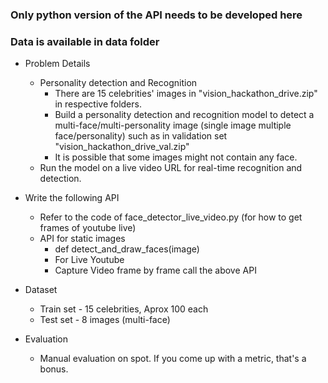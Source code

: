 ### Only python version of the API needs to be developed here

### Data is available in data folder

- Problem Details
  - Personality detection and Recognition
    - There are 15 celebrities' images in "vision_hackathon_drive.zip" in respective folders.
    - Build a personality detection and recognition model to detect a multi-face/multi-personality image (single image multiple face/personality) such as in validation set "vision_hackathon_drive_val.zip"
    - It is possible that some images might not contain any face.
  - Run the model on a live video URL for real-time recognition and detection.
  
- Write the following API
  - Refer to the code of face_detector_live_video.py (for how to get frames of youtube live)
  - API for static images
    - def detect_and_draw_faces(image)
    - For Live Youtube 
    - Capture Video frame by frame call the above API
    
    

- Dataset 
  - Train set - 15 celebrities, Aprox 100 each
  - Test set - 8 images (multi-face)

- Evaluation
  - Manual evaluation on spot. If you come up with a metric, that's a bonus.

